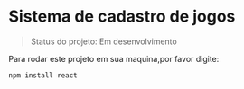 <h1>Sistema de cadastro de jogos </h1>

> Status do projeto: Em desenvolvimento

Para rodar este projeto em sua maquina,por favor digite:

```
npm install react
```
